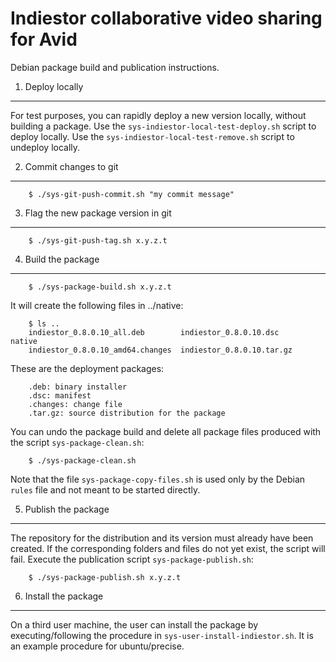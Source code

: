 Indiestor collaborative video sharing for Avid
==============================================

Debian package build and publication instructions.

1. Deploy locally
-----------------
For test purposes, you can rapidly deploy a new version locally, without building a package.
Use the `sys-indiestor-local-test-deploy.sh` script to deploy locally.
Use the `sys-indiestor-local-test-remove.sh` script to undeploy locally.

2. Commit changes to git
------------------------
        $ ./sys-git-push-commit.sh "my commit message"

3. Flag the new package version in git
--------------------------------------
        $ ./sys-git-push-tag.sh x.y.z.t

4. Build the package
--------------------
        $ ./sys-package-build.sh x.y.z.t

It will create the following files in ../native:

        $ ls ..
        indiestor_0.8.0.10_all.deb        indiestor_0.8.0.10.dsc     native
        indiestor_0.8.0.10_amd64.changes  indiestor_0.8.0.10.tar.gz

These are the deployment packages:

        .deb: binary installer
        .dsc: manifest
        .changes: change file
        .tar.gz: source distribution for the package

You can undo the package build and delete all package files produced with the script `sys-package-clean.sh`:

        $ ./sys-package-clean.sh

Note that the file `sys-package-copy-files.sh` is used only by the Debian `rules` file and not meant to be started directly.

5. Publish the package
----------------------
The repository for the distribution and its version must already have been created. If the corresponding folders and files do not yet exist, the script will fail. Execute the publication script `sys-package-publish.sh`:

        $ ./sys-package-publish.sh x.y.z.t


6. Install the package
----------------------
On a third user machine, the user can install the package by executing/following the procedure in `sys-user-install-indiestor.sh`. It is an example procedure for ubuntu/precise.

